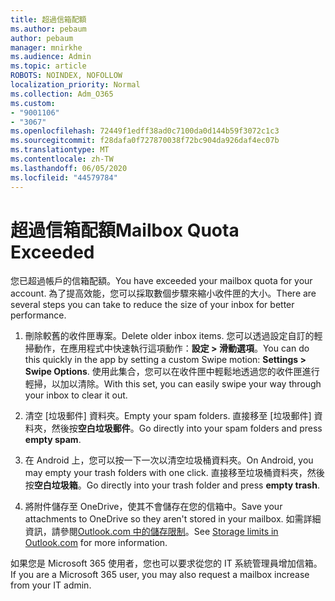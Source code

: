```yaml
---
title: 超過信箱配額
ms.author: pebaum
author: pebaum
manager: mnirkhe
ms.audience: Admin
ms.topic: article
ROBOTS: NOINDEX, NOFOLLOW
localization_priority: Normal
ms.collection: Adm_O365
ms.custom:
- "9001106"
- "3067"
ms.openlocfilehash: 72449f1edff38ad0c7100da0d144b59f3072c1c3
ms.sourcegitcommit: f28dafa0f727870038f72bc904da926daf4ec07b
ms.translationtype: MT
ms.contentlocale: zh-TW
ms.lasthandoff: 06/05/2020
ms.locfileid: "44579784"
---
```

# <a name="mailbox-quota-exceeded"></a><span data-ttu-id="c96d5-102">超過信箱配額</span><span class="sxs-lookup"><span data-stu-id="c96d5-102">Mailbox Quota Exceeded</span></span>

<span data-ttu-id="c96d5-103">您已超過帳戶的信箱配額。</span><span class="sxs-lookup"><span data-stu-id="c96d5-103">You have exceeded your mailbox quota for your account.</span></span> <span data-ttu-id="c96d5-104">為了提高效能，您可以採取數個步驟來縮小收件匣的大小。</span><span class="sxs-lookup"><span data-stu-id="c96d5-104">There are several steps you can take to reduce the size of your inbox for better performance.</span></span>

1. <span data-ttu-id="c96d5-105">刪除較舊的收件匣專案。</span><span class="sxs-lookup"><span data-stu-id="c96d5-105">Delete older inbox items.</span></span> <span data-ttu-id="c96d5-106">您可以透過設定自訂的輕掃動作，在應用程式中快速執行這項動作：**設定 > 滑動選項**。</span><span class="sxs-lookup"><span data-stu-id="c96d5-106">You can do this quickly in the app by setting a custom Swipe motion: **Settings > Swipe Options**.</span></span> <span data-ttu-id="c96d5-107">使用此集合，您可以在收件匣中輕鬆地透過您的收件匣進行輕掃，以加以清除。</span><span class="sxs-lookup"><span data-stu-id="c96d5-107">With this set, you can easily swipe your way through your inbox to clear it out.</span></span>

2. <span data-ttu-id="c96d5-108">清空 [垃圾郵件] 資料夾。</span><span class="sxs-lookup"><span data-stu-id="c96d5-108">Empty your spam folders.</span></span> <span data-ttu-id="c96d5-109">直接移至 [垃圾郵件] 資料夾，然後按**空白垃圾郵件**。</span><span class="sxs-lookup"><span data-stu-id="c96d5-109">Go directly into your spam folders and press **empty spam**.</span></span>

3. <span data-ttu-id="c96d5-110">在 Android 上，您可以按一下一次以清空垃圾桶資料夾。</span><span class="sxs-lookup"><span data-stu-id="c96d5-110">On Android, you may empty your trash folders with one click.</span></span> <span data-ttu-id="c96d5-111">直接移至垃圾桶資料夾，然後按**空白垃圾箱**。</span><span class="sxs-lookup"><span data-stu-id="c96d5-111">Go directly into your trash folder and press **empty trash**.</span></span> 

4. <span data-ttu-id="c96d5-112">將附件儲存至 OneDrive，使其不會儲存在您的信箱中。</span><span class="sxs-lookup"><span data-stu-id="c96d5-112">Save your attachments to OneDrive so they aren't stored in your mailbox.</span></span> <span data-ttu-id="c96d5-113">如需詳細資訊，請參閱[Outlook.com 中的儲存限制](https://support.office.com/article/storage-limits-in-outlook-com-7ac99134-69e5-4619-ac0b-2d313bba5e9e)。</span><span class="sxs-lookup"><span data-stu-id="c96d5-113">See [Storage limits in Outlook.com](https://support.office.com/article/storage-limits-in-outlook-com-7ac99134-69e5-4619-ac0b-2d313bba5e9e) for more information.</span></span> 

<span data-ttu-id="c96d5-114">如果您是 Microsoft 365 使用者，您也可以要求從您的 IT 系統管理員增加信箱。</span><span class="sxs-lookup"><span data-stu-id="c96d5-114">If you are a Microsoft 365 user, you may also request a mailbox increase from your IT admin.</span></span>